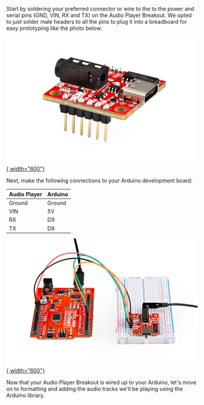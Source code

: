 Start by soldering your preferred connector or wire to the to the power and serial pins (GND, VIN, RX and TX) on the Audio Player Breakout. We opted to just solder male headers to all the pins to plug it into a breadboard for easy prototyping like the photo below:

[![Photo showing header pins soldered to the Audio Player Breakout](./assets/img/Audio_Player_Breakout-Headers.jpg){ width="600"}](./assets/img/Audio_Player_Breakout-Headers.jpg)

Next, make the following connections to your Arduino development board:

| Audio Player | Arduino |
| ------------ | ------- |
| Ground       | Ground  |
| VIN          | 5V      |
| RX           | D9      |
| TX           | D8      |



[![Photo showing Audio Player Breakout connected to RedBoard Plus](./assets/img/Audio_Player_Breakout-Arduino.jpg){ width="600"}](./assets/img/Audio_Player_Breakout-Arduino.jpg "Click to enlarge")

Now that your Audio Player Breakout is wired up to your Arduino, let's move on to formatting and adding the audio tracks we'll be playing using the Arduino library.
